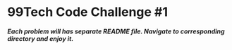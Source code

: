 # 99Tech Code Challenge #1 #

___Each problem will has separate README file. Navigate to corresponding directory and enjoy it.___